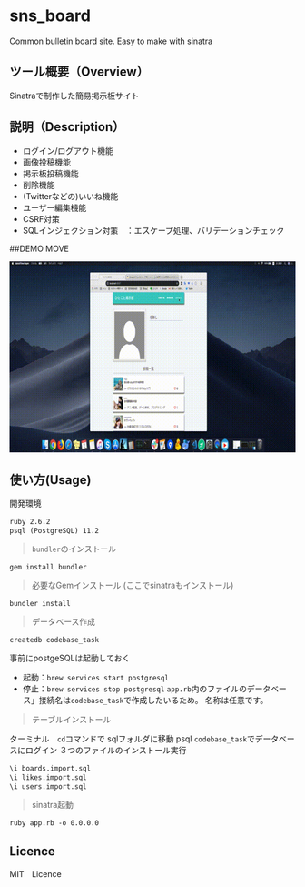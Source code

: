 # sns_board
 Common bulletin board site. Easy to make with sinatra

## ツール概要（Overview）
Sinatraで制作した簡易掲示板サイト

## 説明（Description）
- ログイン/ログアウト機能　
- 画像投稿機能　
- 掲示板投稿機能
- 削除機能　
- (Twitterなどの)いいね機能
- ユーザー編集機能
- CSRF対策　
- SQLインジェクション対策　：エスケープ処理、バリデーションチェック　

##DEMO MOVE

![circleanimationmuvie](https://github.com/osukar0710/sns_board/blob/master/sns_board.mov.gif)


## 使い方(Usage)

開発環境

    ruby 2.6.2
    psql (PostgreSQL) 11.2

> `bundler`のインストール
```
gem install bundler
```
> 必要なGemインストール (ここでsinatraもインストール)
```
bundler install
```
> データベース作成
```
createdb codebase_task
```
事前にpostgeSQLは起動しておく
- 起動：`brew services start postgresql`
- 停止：`brew services stop postgresql`
`app.rb`内のファイルのデータベース」接続名は`codebase_task`で作成したいるため。
名称は任意です。

> テーブルインストール

ターミナル　`cd`コマンドで
sqlフォルダに移動
psql `codebase_task`でデータベースにログイン
３つのファイルのインストール実行
```
\i boards.import.sql
\i likes.import.sql
\i users.import.sql
```

> sinatra起動
```
ruby app.rb -o 0.0.0.0
```



## Licence
MIT　Licence
